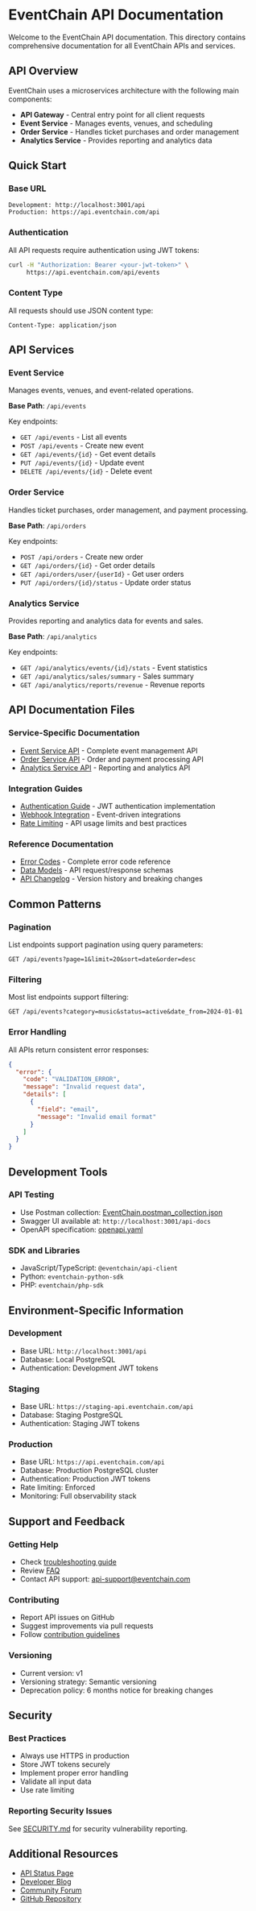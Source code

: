 # EventChain API Documentation

Welcome to the EventChain API documentation. This directory contains comprehensive documentation for all EventChain APIs and services.

## API Overview

EventChain uses a microservices architecture with the following main components:

- **API Gateway** - Central entry point for all client requests
- **Event Service** - Manages events, venues, and scheduling
- **Order Service** - Handles ticket purchases and order management
- **Analytics Service** - Provides reporting and analytics data

## Quick Start

### Base URL
```
Development: http://localhost:3001/api
Production: https://api.eventchain.com/api
```

### Authentication
All API requests require authentication using JWT tokens:

```bash
curl -H "Authorization: Bearer <your-jwt-token>" \
     https://api.eventchain.com/api/events
```

### Content Type
All requests should use JSON content type:
```
Content-Type: application/json
```

## API Services

### Event Service
Manages events, venues, and event-related operations.

**Base Path**: `/api/events`

Key endpoints:
- `GET /api/events` - List all events
- `POST /api/events` - Create new event
- `GET /api/events/{id}` - Get event details
- `PUT /api/events/{id}` - Update event
- `DELETE /api/events/{id}` - Delete event

### Order Service
Handles ticket purchases, order management, and payment processing.

**Base Path**: `/api/orders`

Key endpoints:
- `POST /api/orders` - Create new order
- `GET /api/orders/{id}` - Get order details
- `GET /api/orders/user/{userId}` - Get user orders
- `PUT /api/orders/{id}/status` - Update order status

### Analytics Service
Provides reporting and analytics data for events and sales.

**Base Path**: `/api/analytics`

Key endpoints:
- `GET /api/analytics/events/{id}/stats` - Event statistics
- `GET /api/analytics/sales/summary` - Sales summary
- `GET /api/analytics/reports/revenue` - Revenue reports

## API Documentation Files

### Service-Specific Documentation
- [Event Service API](event-service-api.md) - Complete event management API
- [Order Service API](order-service-api.md) - Order and payment processing API
- [Analytics Service API](analytics-service-api.md) - Reporting and analytics API

### Integration Guides
- [Authentication Guide](authentication.md) - JWT authentication implementation
- [Webhook Integration](webhooks.md) - Event-driven integrations
- [Rate Limiting](rate-limiting.md) - API usage limits and best practices

### Reference Documentation
- [Error Codes](error-codes.md) - Complete error code reference
- [Data Models](data-models.md) - API request/response schemas
- [API Changelog](changelog.md) - Version history and breaking changes

## Common Patterns

### Pagination
List endpoints support pagination using query parameters:
```
GET /api/events?page=1&limit=20&sort=date&order=desc
```

### Filtering
Most list endpoints support filtering:
```
GET /api/events?category=music&status=active&date_from=2024-01-01
```

### Error Handling
All APIs return consistent error responses:
```json
{
  "error": {
    "code": "VALIDATION_ERROR",
    "message": "Invalid request data",
    "details": [
      {
        "field": "email",
        "message": "Invalid email format"
      }
    ]
  }
}
```

## Development Tools

### API Testing
- Use Postman collection: [EventChain.postman_collection.json](postman/EventChain.postman_collection.json)
- Swagger UI available at: `http://localhost:3001/api-docs`
- OpenAPI specification: [openapi.yaml](openapi.yaml)

### SDK and Libraries
- JavaScript/TypeScript: `@eventchain/api-client`
- Python: `eventchain-python-sdk`
- PHP: `eventchain/php-sdk`

## Environment-Specific Information

### Development
- Base URL: `http://localhost:3001/api`
- Database: Local PostgreSQL
- Authentication: Development JWT tokens

### Staging
- Base URL: `https://staging-api.eventchain.com/api`
- Database: Staging PostgreSQL
- Authentication: Staging JWT tokens

### Production
- Base URL: `https://api.eventchain.com/api`
- Database: Production PostgreSQL cluster
- Authentication: Production JWT tokens
- Rate limiting: Enforced
- Monitoring: Full observability stack

## Support and Feedback

### Getting Help
- Check [troubleshooting guide](../development/troubleshooting.md)
- Review [FAQ](faq.md)
- Contact API support: api-support@eventchain.com

### Contributing
- Report API issues on GitHub
- Suggest improvements via pull requests
- Follow [contribution guidelines](../CONTRIBUTING.md)

### Versioning
- Current version: v1
- Versioning strategy: Semantic versioning
- Deprecation policy: 6 months notice for breaking changes

## Security

### Best Practices
- Always use HTTPS in production
- Store JWT tokens securely
- Implement proper error handling
- Validate all input data
- Use rate limiting

### Reporting Security Issues
See [SECURITY.md](../SECURITY.md) for security vulnerability reporting.

## Additional Resources

- [API Status Page](https://status.eventchain.com)
- [Developer Blog](https://blog.eventchain.com/developers)
- [Community Forum](https://community.eventchain.com)
- [GitHub Repository](https://github.com/eventchain/api)